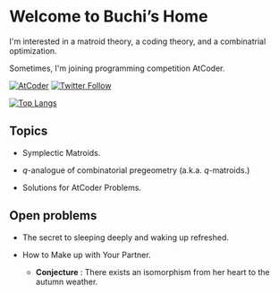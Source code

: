 # $\text{Welcome to Buchi's Home}$

I'm interested in a matroid theory, a coding theory, and a combinatrial optimization.

Sometimes, I'm joining programming competition AtCoder.



[![AtCoder](https://img.shields.io/endpoint?url=https%3A%2F%2Fatcoder-badges.now.sh%2Fapi%2Fatcoder%2Fjson%2FMRBuchi)](https://atcoder.jp/users/MRBuchi)
[![Twitter Follow](https://img.shields.io/twitter/follow/MRB_uchi?style=social)](https://twitter.com/MRB_uchi)

[![Top Langs](https://github-readme-stats.vercel.app/api/top-langs/?username=buchi1002&theme=dark&layout=compact&langs_count=10)](https://github.com/anuraghazra/github-readme-stats)

## Topics

- Symplectic Matroids.

- $q$-analogue of combinatorial pregeometry (a.k.a. $q$-matroids.)

- Solutions for AtCoder Problems.

## Open problems

- The secret to sleeping deeply and waking up refreshed.

- How to Make up with Your Partner.
  - **Conjecture** : There exists an isomorphism from her heart to the autumn weather.
